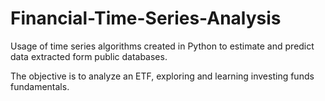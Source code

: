 # Financial-Time-Series-Analysis

Usage of time series algorithms created in Python to estimate and predict data extracted form public databases.

The objective is to analyze an ETF, exploring and learning investing funds fundamentals.
